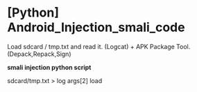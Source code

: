 # [Python] Android_Injection_smali_code
 Load sdcard / tmp.txt and read it. (Logcat) + APK Package Tool. (Depack,Repack,Sign)

<b>smali injection python script</b>

sdcard/tmp.txt > log args[2] load


